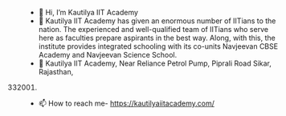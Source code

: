 - 👋 Hi, I’m Kautilya IIT Academy
- 👀 Kautilya IIT Academy has given an enormous number of IITians to the nation. The experienced and well-qualified team of IITians who serve here as faculties prepare aspirants in the best way. Along, with this, the institute provides integrated schooling with its co-units Navjeevan CBSE Academy and Navjeevan Science School.
- 🌱 Kautilya IIT Academy, Near Reliance Petrol Pump,
Piprali Road Sikar, Rajasthan,
332001.
- 📫 How to reach me- https://kautilyaiitacademy.com/
